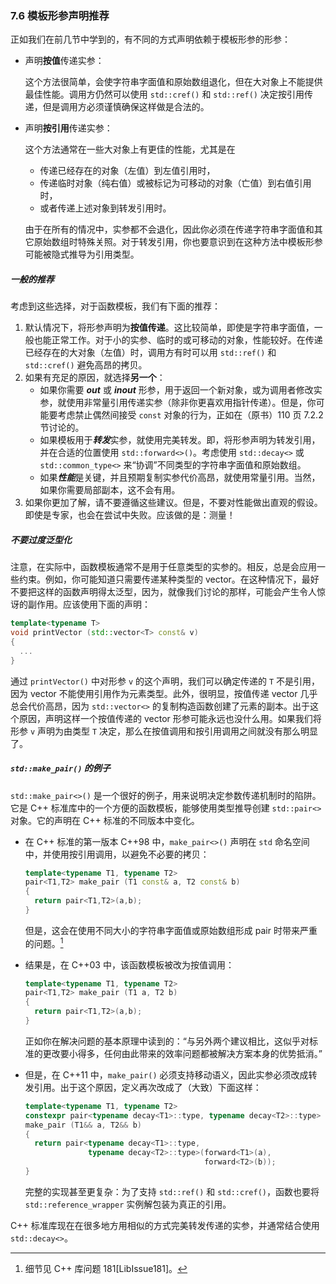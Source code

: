 ### 7.6    模板形参声明推荐

正如我们在前几节中学到的，有不同的方式声明依赖于模板形参的形参：

+ 声明**按值**传递实参：

  这个方法很简单，会使字符串字面值和原始数组退化，但在大对象上不能提供最佳性能。调用方仍然可以使用 `std::cref()` 和 `std::ref()` 决定按引用传递，但是调用方必须谨慎确保这样做是合法的。

+ 声明**按引用**传递实参：

  这个方法通常在一些大对象上有更佳的性能，尤其是在

  - 传递已经存在的对象（左值）到左值引用时，
  - 传递临时对象（纯右值）或被标记为可移动的对象（亡值）到右值引用时，
  - 或者传递上述对象到转发引用时。

  由于在所有的情况中，实参都不会退化，因此你必须在传递字符串字面值和其它原始数组时特殊关照。对于转发引用，你也要意识到在这种方法中模板形参可能被隐式推导为引用类型。

##### 一般的推荐

考虑到这些选择，对于函数模板，我们有下面的推荐：

1. 默认情况下，将形参声明为**按值传递**。这比较简单，即使是字符串字面值，一般也能正常工作。对于小的实参、临时的或可移动的对象，性能较好。在传递已经存在的大对象（左值）时，调用方有时可以用 `std::ref()` 和 `std::cref()` 避免高昂的拷贝。
2. 如果有充足的原因，就选择**另一个**：
   + 如果你需要 ***out*** 或 ***inout*** 形参，用于返回一个新对象，或为调用者修改实参，就使用非常量引用传递实参（除非你更喜欢用指针传递）。但是，你可能要考虑禁止偶然间接受 `const` 对象的行为，正如在（原书）110 页 7.2.2 节讨论的。
   + 如果模板用于***转发***实参，就使用完美转发。即，将形参声明为转发引用，并在合适的位置使用 `std::forward<>()`。考虑使用 `std::decay<>` 或 `std::common_type<>` 来“协调”不同类型的字符串字面值和原始数组。
   + 如果***性能***是关键，并且预期复制实参代价高昂，就使用常量引用。当然，如果你需要局部副本，这不会有用。
3. 如果你更加了解，请不要遵循这些建议。但是，不要对性能做出直观的假设。即使是专家，也会在尝试中失败。应该做的是：测量！

##### 不要过度泛型化

注意，在实际中，函数模板通常不是用于任意类型的实参的。相反，总是会应用一些约束。例如，你可能知道只需要传递某种类型的 vector。在这种情况下，最好不要把这样的函数声明得太泛型，因为，就像我们讨论的那样，可能会产生令人惊讶的副作用。应该使用下面的声明：

```c++
template<typename T>
void printVector (std::vector<T> const& v)
{
  ...
}
```

通过 `printVector()` 中对形参 `v` 的这个声明，我们可以确定传递的 `T` 不是引用，因为 vector 不能使用引用作为元素类型。此外，很明显，按值传递 vector 几乎总会代价高昂，因为 `std::vector<>` 的复制构造函数创建了元素的副本。出于这个原因，声明这样一个按值传递的 vector 形参可能永远也没什么用。如果我们将形参 `v` 声明为由类型 `T` 决定，那么在按值调用和按引用调用之间就没有那么明显了。

##### `std::make_pair()` 的例子

`std::make_pair<>()` 是一个很好的例子，用来说明决定参数传递机制时的陷阱。它是 C++ 标准库中的一个方便的函数模板，能够使用类型推导创建 `std::pair<>` 对象。它的声明在 C++ 标准的不同版本中变化。

+ 在 C++ 标准的第一版本 C++98 中，`make_pair<>()` 声明在 `std` 命名空间中，并使用按引用调用，以避免不必要的拷贝：

  ```c++
  template<typename T1, typename T2>
  pair<T1,T2> make_pair (T1 const& a, T2 const& b)
  {
    return pair<T1,T2>(a,b);
  }
  ```

  但是，这会在使用不同大小的字符串字面值或原始数组形成 pair 时带来严重的问题。[^8]

  [^8]:细节见 C++ 库问题 181[LibIssue181]。

+ 结果是，在 C++03 中，该函数模板被改为按值调用：

  ```c++
  template<typename T1, typename T2>
  pair<T1,T2> make_pair (T1 a, T2 b)
  {
    return pair<T1,T2>(a,b);
  }
  ```

  正如你在解决问题的基本原理中读到的：“与另外两个建议相比，这似乎对标准的更改要小得多，任何由此带来的效率问题都被解决方案本身的优势抵消。”

+ 但是，在 C++11 中，`make_pair()` 必须支持移动语义，因此实参必须改成转发引用。出于这个原因，定义再次改成了（大致）下面这样：

  ```c++
  template<typename T1, typename T2>
  constexpr pair<typename decay<T1>::type, typename decay<T2>::type>
  make_pair (T1&& a, T2&& b)
  {
    return pair<typename decay<T1>::type,
                typename decay<T2>::type>(forward<T1>(a),
                                          forward<T2>(b));
  }
  ```

  完整的实现甚至更复杂：为了支持 `std::ref()` 和 `std::cref()`，函数也要将 `std::reference_wrapper` 实例解包装为真正的引用。

C++ 标准库现在在很多地方用相似的方式完美转发传递的实参，并通常结合使用 `std::decay<>`。